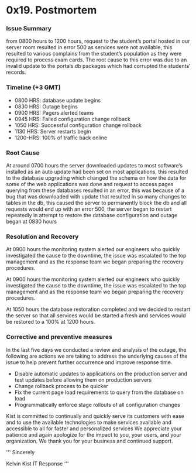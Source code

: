 <h1>0x19. Postmortem</h1>
<h3>Issue Summary</h3>
<p>from 0800 hours to 1200 hours, request to the student’s portal hosted in our server room resulted in error 500 as services were not available, this resulted to various complains from the student’s population as they were required to process exam cards. The root cause to this error was due to an invalid update to the portals db packages which had corrupted the students’ records.</p>
<h3>Timeline (+3 GMT)</h3>
<ul>
<li>0800 HRS: database update begins</li>
<li>0830 HRS: Outage begins</li>
<li>0900 HRS: Pagers alerted teams</li>
<li>0945 HRS: Failed configuration change rollback</li>
<li>1050 HRS: Successful configuration change rollback</li>
<li>1130 HRS: Server restarts begin</li>
<li>1200-HRS: 100% of traffic back online</li>
</ul>
<h3>Root Cause</h3>
<p>At around 0700 hours the server downloaded updates to most software’s installed as an auto update had been set on most applications, this resulted to the database upgrading which changed the schema on how the data for some of the web applications was done and request to access pages querying from these databases resulted in an error, this was because of a bug that was downloaded with update that resulted in so many changes to tables in the db, this caused the server to permanently block the db and all requests would end up with an error 500, the server began to restart repeatedly in attempt to restore the database configuration and outage began at 0830 hours</p>
<h3>Resolution and Recovery</h3>
<p>At 0900 hours the monitoring system alerted our engineers who quickly investigated the cause to the downtime, the issue was escalated to the top management and as the response team we began preparing the recovery procedures.</p>
<p>At 0900 hours the monitoring system alerted our engineers who quickly investigated the cause to the downtime, the issue was escalated to the top management and as the response team we began preparing the recovery procedures.</p>
<p>At 1050 hours the database restoration completed and we decided to restart the server so that all services would be started a fresh and services would be restored to a 100% at 1200 hours.</p>
<h3>Corrective and preventive measures</h3>
<p>In the last five days we conducted a review and analysis of the outage, the following are actions we are taking to address the underlying causes of the issue to help prevent further occurrence and improve response time.</p>

<ul>
<li>Disable automatic updates to applications on the production server and test updates before allowing them on production servers</li>
<li>Change rollback process to be quicker</li>
<li>Fix the current page load requirements to query from the database on load</li>
<li>Programmatically enforce stage rollouts of all configuration changes</li>
</ul>
<p>Kist is committed to continually and quickly serve its customers with ease and to use the available technologies to make services available and accessible to all for faster and personalized services We appreciate your patience and again apologize for the impact to you, your users, and your organization. We thank you for your business and continued support.</p>

'''
Sincerely

Kelvin Kist IT Response
'''
